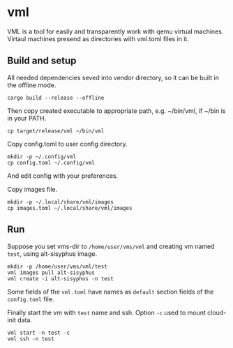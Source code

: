 # vml
VML is a tool for easily and transparently work with qemu virtual machines.
Virtaul machines presend as directories with vml.toml files in it.

## Build and setup
All needed dependencies seved into vendor directory, so it can be built
in the offline mode.
```
cargo build --release --offline
```

Then copy created executable to appropriate path, e.g. ~/bin/vml, if
~/bin is in your PATH.
```
cp target/release/vml ~/bin/vml
```

Copy config.toml to user config directory.
```
mkdir -p ~/.config/vml
cp config.toml ~/.config/vml
```
And edit config with your preferences.

Copy images file.
```
mkdir -p ~/.local/share/vml/images
cp images.toml ~/.local/share/vml/images
```

## Run
Suppose you set vms-dir to `/home/user/vms/vml` and creating vm named `test`,
using alt-sisyphus image.
```
mkdir -p /home/user/vms/vml/test
vml images pull alt-sisyphus
vml create -i alt-sisyphus -n test
```

Some fields of the `vml.toml` have names as `default` section fields of the
`config.toml` file.

Finally start the vm with `test` name and ssh. Option `-c` used to mount
cloud-init data.
```
vml start -n test -c
vml ssh -n test
```
